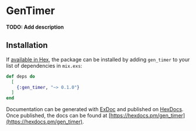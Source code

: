 # GenTimer

**TODO: Add description**

## Installation

If [available in Hex](https://hex.pm/docs/publish), the package can be installed
by adding `gen_timer` to your list of dependencies in `mix.exs`:

```elixir
def deps do
  [
    {:gen_timer, "~> 0.1.0"}
  ]
end
```

Documentation can be generated with [ExDoc](https://github.com/elixir-lang/ex_doc)
and published on [HexDocs](https://hexdocs.pm). Once published, the docs can
be found at [https://hexdocs.pm/gen_timer](https://hexdocs.pm/gen_timer).

